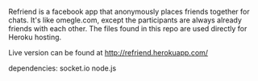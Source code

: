 Refriend is a facebook app that anonymously places friends together for chats. It's like omegle.com, except the participants are always already friends with each other. The files found in this repo are used directly for Heroku hosting.

Live version can be found at http://refriend.herokuapp.com/

dependencies: socket.io
              node.js
